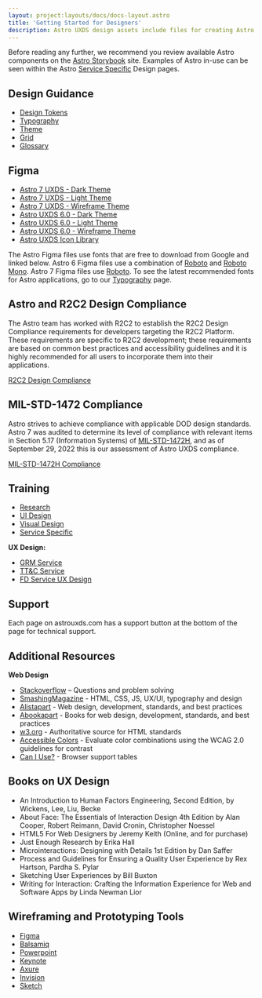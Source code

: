 ```yaml
---
layout: project:layouts/docs/docs-layout.astro
title: 'Getting Started for Designers'
description: Astro UXDS design assets include files for creating Astro application mockups and wireframes in Figma.
---
```


Before reading any further, we recommend you review available Astro components on the [Astro Storybook](https://astro-components.netlify.app/) site. Examples of Astro in-use can be seen within the Astro [Service Specific](/service-specific-ux-design/) Design pages.

## Design Guidance

- [Design Tokens](/design-tokens/getting-started/)
- [Typography](/design-guidelines/typography/)
- [Theme](/design-guidelines/theme/)
- [Grid](/design-guidelines/grid/)
- [Glossary](/design-guidelines/glossary/)

## Figma

- [Astro 7 UXDS - Dark Theme](https://www.figma.com/community/file/1157371532469023309)
- [Astro 7 UXDS - Light Theme](https://www.figma.com/community/file/1203068683334364243)
- [Astro 7 UXDS - Wireframe Theme](https://www.figma.com/community/file/1203487593021750781)
- [Astro UXDS 6.0 - Dark Theme](https://www.figma.com/community/file/1014254163928270411)
- [Astro UXDS 6.0 - Light Theme](https://www.figma.com/community/file/1157352889822768689)
- [Astro UXDS 6.0 - Wireframe Theme](https://www.figma.com/community/file/1101538528179386032)
- [Astro UXDS Icon Library](https://www.figma.com/community/file/1022883566772542677)

The Astro Figma files use fonts that are free to download from Google and linked below. Astro 6 Figma files use a combination of [Roboto](https://fonts.google.com/specimen/Roboto) and [Roboto Mono](https://fonts.google.com/specimen/Roboto+Mono). Astro 7 Figma files use [Roboto](https://fonts.google.com/specimen/Roboto). To see the latest recommended fonts for Astro applications, go to our [Typography](/design-guidelines/typography/) page.

## Astro and R2C2 Design Compliance

The Astro team has worked with R2C2 to establish the R2C2 Design Compliance requirements for developers targeting the R2C2 Platform. These requirements are specific to R2C2 development; these requirements are based on common best practices and accessibility guidelines and it is highly recommended for all users to incorporate them into their applications.

[R2C2 Design Compliance](/compliance/r2c2-design-compliance/)

## MIL-STD-1472 Compliance

Astro strives to achieve compliance with applicable DOD design standards. Astro 7 was audited to determine its level of compliance with relevant items in Section 5.17 (Information Systems) of [MIL-STD-1472H](https://quicksearch.dla.mil/qsdocdetails.aspx?ident_number=36903), and as of September 29, 2022 this is our assessment of Astro UXDS compliance.

[MIL-STD-1472H Compliance](/compliance/mil-std-1472/)

## Training

- [Research](/design-process/research/)
- [UI Design](/design-process/ui-design/)
- [Visual Design](/design-process/visual-design/)
- [Service Specific](/service-specific-ux-design/)

**UX Design:**

- [GRM Service](/grm-service-ux-design/about-the-grm-designs/)
- [TT&C Service](/ttc-service-ux-design/about-the-ttc-designs/)
- [FD Service UX Design](/fd-service-ux-design/about-the-fd-designs/)

## Support

Each page on astrouxds.com has a support button at the bottom of the page for technical support.

## Additional Resources

**Web Design**

- [Stackoverflow](https://stackoverflow.com/) – Questions and problem solving
- [SmashingMagazine](https://www.smashingmagazine.com/) - HTML, CSS, JS, UX/UI, typography and design
- [Alistapart](https://alistapart.com/) - Web design, development, standards, and best practices
- [Abookapart](https://abookapart.com/) - Books for web design, development, standards, and best practices
- [w3.org](https://www.w3.org/) - Authoritative source for HTML standards
- [Accessible Colors](https://accessible-colors.com/) - Evaluate color combinations using the WCAG 2.0 guidelines for contrast
- [Can I Use?](https://www.caniuse.com/) - Browser support tables

## Books on UX Design

- An Introduction to Human Factors Engineering, Second Edition, by Wickens, Lee, Liu, Becke
- About Face: The Essentials of Interaction Design 4th Edition by Alan Cooper, Robert Reimann, David Cronin, Christopher Noessel
- HTML5 For Web Designers by Jeremy Keith (Online, and for purchase)
- Just Enough Research by Erika Hall
- Microinteractions: Designing with Details 1st Edition by Dan Saffer
- Process and Guidelines for Ensuring a Quality User Experience by Rex Hartson, Pardha S. Pylar
- Sketching User Experiences by Bill Buxton
- Writing for Interaction: Crafting the Information Experience for Web and Software Apps by Linda Newman Lior

## Wireframing and Prototyping Tools

- [Figma](https://www.figma.com/)
- [Balsamiq](https://balsamiq.com/)
- [Powerpoint](https://www.microsoft.com/en-us/microsoft-365/powerpoint)
- [Keynote](https://www.apple.com/keynote/)
- [Axure](https://www.axure.com/)
- [Invision](https://www.invisionapp.com/)
- [Sketch](https://www.sketch.com/)
